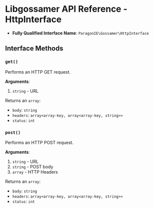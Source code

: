 # Libgossamer API Reference - HttpInterface

* **Fully Qualified Interface Name**: `ParagonIE\Gossamer\HttpInterface`

## Interface Methods

### `get()`

Performs an HTTP GET request.

**Arguments**:

1. `string` - URL

Returns an `array`:

  * `body`: `string`
  * `headers`: `array<array-key, array<array-key, string>>`
  * `status`: `int`

### `post()`

Performs an HTTP POST request.

**Arguments**:

1. `string` - URL
2. `string` - POST body
3. `array` - HTTP Headers

Returns an `array`:

  * `body`: `string`
  * `headers`: `array<array-key, array<array-key, string>>`
  * `status`: `int`

